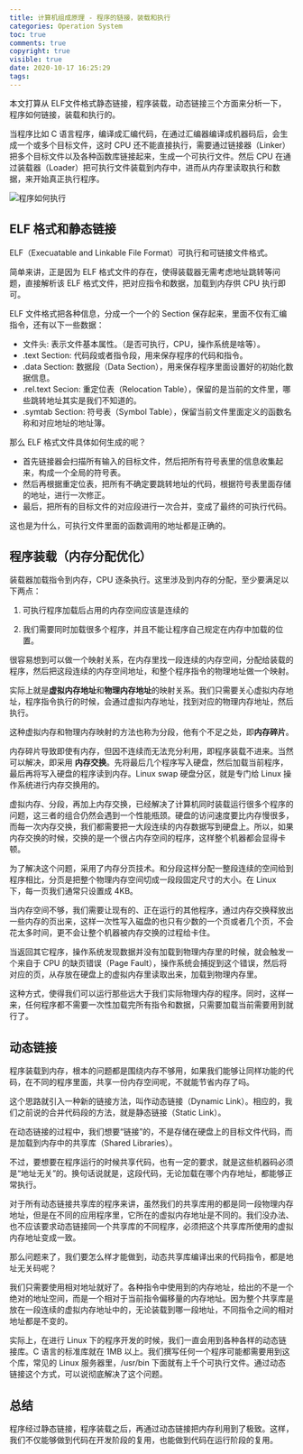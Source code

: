 ```yaml
---
title: 计算机组成原理 - 程序的链接，装载和执行
categories: Operation System
toc: true
comments: true
copyright: true
visible: true
date: 2020-10-17 16:25:29
tags:
---
```


本文打算从 ELF文件格式静态链接，程序装载，动态链接三个方面来分析一下，程序如何链接，装载和执行的。

<!--more-->

当程序比如 C 语言程序，编译成汇编代码，在通过汇编器编译成机器码后，会生成一个或多个目标文件，这时 CPU 还不能直接执行，需要通过链接器（Linker）把多个目标文件以及各种函数库链接起来，生成一个可执行文件。然后 CPU 在通过装载器（Loader）把可执行文件装载到内存中，进而从内存里读取执行和数据，来开始真正执行程序。

![程序如何执行](https://static001.geekbang.org/resource/image/99/a7/997341ed0fa9018561c7120c19cfa2a7.jpg)

## ELF 格式和静态链接

ELF（Execuatable and Linkable File Format）可执行和可链接文件格式。

简单来讲，正是因为 ELF 格式文件的存在，使得装载器无需考虑地址跳转等问题，直接解析该 ELF 格式文件，把对应指令和数据，加载到内存供 CPU 执行即可。

ELF 文件格式把各种信息，分成一个一个的 Section 保存起来，里面不仅有汇编指令，还有以下一些数据：

- 文件头: 表示文件基本属性。（是否可执行，CPU，操作系统是啥等）。
- .text Section: 代码段或者指令段，用来保存程序的代码和指令。
- .data Section: 数据段（Data Section），用来保存程序里面设置好的初始化数据信息。
- .rel.text Secion: 重定位表（Relocation Table），保留的是当前的文件里，哪些跳转地址其实是我们不知道的。
- .symtab Section: 符号表（Symbol Table），保留当前文件里面定义的函数名称和对应地址的地址簿。

那么 ELF 格式文件具体如何生成的呢？

- 首先链接器会扫描所有输入的目标文件，然后把所有符号表里的信息收集起来，构成一个全局的符号表。
- 然后再根据重定位表，把所有不确定要跳转地址的代码，根据符号表里面存储的地址，进行一次修正。
- 最后，把所有的目标文件的对应段进行一次合并，变成了最终的可执行代码。

这也是为什么，可执行文件里面的函数调用的地址都是正确的。

## 程序装载（内存分配优化）

装载器加载指令到内存，CPU 逐条执行。这里涉及到内存的分配，至少要满足以下两点：

1. 可执行程序加载后占用的内存空间应该是连续的

2. 我们需要同时加载很多个程序，并且不能让程序自己规定在内存中加载的位置。

很容易想到可以做一个映射关系，在内存里找一段连续的内存空间，分配给装载的程序，然后把这段连续的内存空间地址，和整个程序指令的物理地址做一个映射。

实际上就是**虚拟内存地址**和**物理内存地址**的映射关系。我们只需要关心虚拟内存地址，程序指令执行的时候，会通过虚拟内存地址，找到对应的物理内存地址，然后执行。

这种虚拟内存和物理内存映射的方法也称为分段，他有个不足之处，即**内存碎片**。

内存碎片导致即使有内存，但因不连续而无法充分利用，即程序装载不进来。当然可以解决，即采用 **内存交换**。先将最后几个程序写入硬盘，然后加载当前程序，最后再将写入硬盘的程序读到内存。Linux swap 硬盘分区，就是专门给 Linux 操作系统进行内存交换用的。

虚拟内存、分段，再加上内存交换，已经解决了计算机同时装载运行很多个程序的问题，这三者的组合仍然会遇到一个性能瓶颈。硬盘的访问速度要比内存慢很多，而每一次内存交换，我们都需要把一大段连续的内存数据写到硬盘上。所以，如果内存交换的时候，交换的是一个很占内存空间的程序，这样整个机器都会显得卡顿。

为了解决这个问题，采用了内存分页技术。和分段这样分配一整段连续的空间给到程序相比，分页是把整个物理内存空间切成一段段固定尺寸的大小。在 Linux 下，每一页我们通常只设置成 4KB。

当内存空间不够，我们需要让现有的、正在运行的其他程序，通过内存交换释放出一些内存的页出来，这样一次性写入磁盘的也只有少数的一个页或者几个页，不会花太多时间，更不会让整个机器被内存交换的过程给卡住。

当返回其它程序，操作系统发现数据并没有加载到物理内存里的时候，就会触发一个来自于 CPU 的缺页错误（Page Fault），操作系统会捕捉到这个错误，然后将对应的页，从存放在硬盘上的虚拟内存里读取出来，加载到物理内存里。

这种方式，使得我们可以运行那些远大于我们实际物理内存的程序。同时，这样一来，任何程序都不需要一次性加载完所有指令和数据，只需要加载当前需要用到就行了。

## 动态链接

程序装载到内存，根本的问题都是围绕内存不够用，如果我们能够让同样功能的代码，在不同的程序里面，共享一份内存空间呢，不就能节省内存了吗。

这个思路就引入一种新的链接方法，叫作动态链接（Dynamic Link）。相应的，我们之前说的合并代码段的方法，就是静态链接（Static Link）。

在动态链接的过程中，我们想要“链接”的，不是存储在硬盘上的目标文件代码，而是加载到内存中的共享库（Shared Libraries）。

不过，要想要在程序运行的时候共享代码，也有一定的要求，就是这些机器码必须是“地址无关”的。换句话说就是，这段代码，无论加载在哪个内存地址，都能够正常执行。

对于所有动态链接共享库的程序来讲，虽然我们的共享库用的都是同一段物理内存地址，但是在不同的应用程序里，它所在的虚拟内存地址是不同的。我们没办法、也不应该要求动态链接同一个共享库的不同程序，必须把这个共享库所使用的虚拟内存地址变成一致。

那么问题来了，我们要怎么样才能做到，动态共享库编译出来的代码指令，都是地址无关码呢？

我们只需要使用相对地址就好了。各种指令中使用到的内存地址，给出的不是一个绝对的地址空间，而是一个相对于当前指令偏移量的内存地址。因为整个共享库是放在一段连续的虚拟内存地址中的，无论装载到哪一段地址，不同指令之间的相对地址都是不变的。

实际上，在进行 Linux 下的程序开发的时候，我们一直会用到各种各样的动态链接库。C 语言的标准库就在 1MB 以上。我们撰写任何一个程序可能都需要用到这个库，常见的 Linux 服务器里，/usr/bin 下面就有上千个可执行文件。通过动态链接这个方式，可以说彻底解决了这个问题。

## 总结

程序经过静态链接，程序装载之后，再通过动态链接把内存利用到了极致。这样，我们不仅能够做到代码在开发阶段的复用，也能做到代码在运行阶段的复用。


